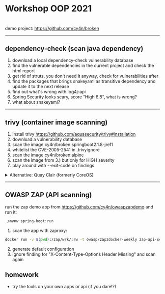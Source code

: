 # Workshop OOP 2021
# 

demo project: https://github.com/cy4n/broken

---

## dependency-check (scan java dependency)  

1. download a local dependency-check vulnerability database 
2. find the vulnerable dependencies in the current project and check the html report
3. get rid of struts, you don't need it anyway, check for vulnerabilities after
4. find the packages that brings snakeyaml as transitive dependency and update it to the next release
5. find out what's wrong with log4j-api
6. Spring Security looks scary, score "High 8.8", what is wrong? 
7. what about snakeyaml? 


---

## trivy (container image scanning)

1. install trivy https://github.com/aquasecurity/trivy#installation
2. download a vulnerability database
3. scan the image cy4n/broken:springboot2.1.8-jre11
4. whitelist the CVE-2005-2541 in .trivyignore
5. scan the image cy4n/broken:alpine
6. scan the image from 3.) but only for HIGH severity
7. play around with --exit-code on findings

<details><summary>Alternative: Quay Clair (formerly CoreOS)</summary>
<p>

## clair container scanning
### get the clair-scanner binary:

download clair-scanner for your OS: https://github.com/arminc/clair-scanner/releases and make it executable

### setup clair and its database:
```bash
docker run -p 5432:5432 -d --name db arminc/clair-db
docker run -p 6060:6060 --link db:postgres -d --name clair arminc/clair-local-scan
```

run the actual scan
```bash
./clair-scanner_darwin_amd64 -c http://$(ipconfig getifaddr en0):6060 --ip $(ipconfig getifaddr en0) -r clair-report.json -l clair.log -w clair-whitelist.yml cy4n/broken:latest
```

* find out about vulnerable packages
* try to set the criticality threshold ( ./clair-scanner --help )
* try to approve a CVE via whitelist

* try to scan the image "cy4n/broken:alpine", what happens, what are the implications?

</p>
</details>

---
## OWASP ZAP (API scanning) 

run the zap demo app from https://github.com/cy4n/owaspzapdemo and run it:
```bash
./mvnw spring-boot:run
```

1. scan the app with zaproxy:

```bash
docker run -v $(pwd):/zap/wrk/:rw -t owasp/zap2docker-weekly zap-api-scan.py -a -t http://host.docker.internal:8080/v2/api-docs -f openapi
```

2. generate default configuration
3. ignore finding for "X-Content-Type-Options Header Missing" and scan again

## homework 

- try the tools on your own apps or api (if you dare!?)
